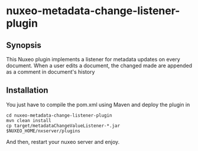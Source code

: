 # nuxeo-metadata-change-listener-plugin

## Synopsis

This Nuxeo plugin implements a listener for metadata updates on every document.
When a user edits a document, the changed made are appended as a comment in document's history 

## Installation

You just have to compile the pom.xml using Maven and deploy the plugin in 
```{r, engine='bash', count_lines}
cd nuxeo-metadata-change-listener-plugin
mvn clean install
cp target/metadataChangeValueListener-*.jar $NUXEO_HOME/nxserver/plugins
```
And then, restart your nuxeo server and enjoy.
